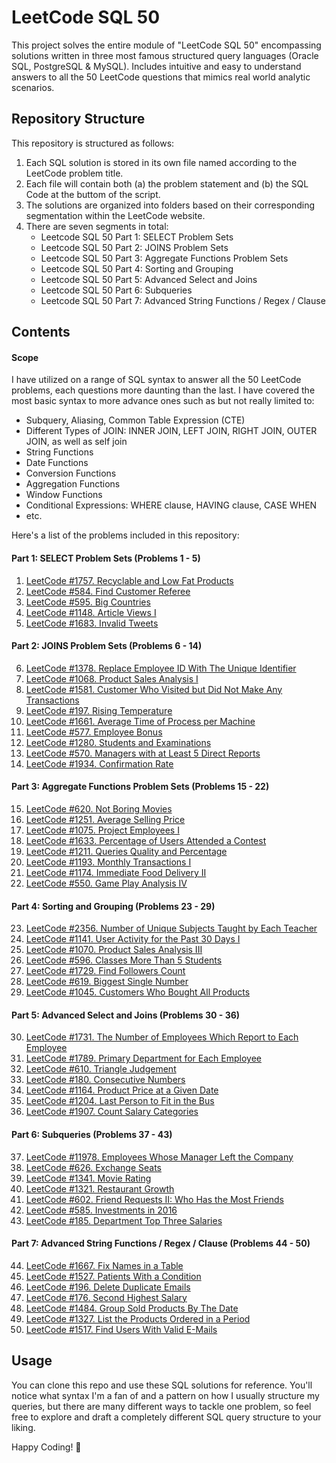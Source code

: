 # LeetCode SQL 50

This project solves the entire module of "LeetCode SQL 50" encompassing solutions written in three most famous structured query languages (Oracle SQL, PostgreSQL & MySQL). Includes intuitive and easy to understand answers to all the 50 LeetCode questions that mimics real world analytic scenarios.

## Repository Structure

This repository is structured as follows:

1. Each SQL solution is stored in its own file named according to the LeetCode problem title.
2. Each file will contain both (a) the problem statement and (b) the SQL Code at the buttom of the script.
3. The solutions are organized into folders based on their corresponding segmentation within the LeetCode website.
4. There are seven segments in total:
   - Leetcode SQL 50 Part 1: SELECT Problem Sets
   - Leetcode SQL 50 Part 2: JOINS Problem Sets
   - Leetcode SQL 50 Part 3: Aggregate Functions Problem Sets
   - Leetcode SQL 50 Part 4: Sorting and Grouping
   - Leetcode SQL 50 Part 5: Advanced Select and Joins
   - Leetcode SQL 50 Part 6: Subqueries
   - Leetcode SQL 50 Part 7: Advanced String Functions / Regex / Clause

## Contents

#### Scope
I have utilized on a range of SQL syntax to answer all the 50 LeetCode problems, each questions more daunting than the last. I have covered the most basic syntax to more advance ones such as but not really limited to:
   - Subquery, Aliasing, Common Table Expression (CTE)
   - Different Types of JOIN: INNER JOIN, LEFT JOIN, RIGHT JOIN, OUTER JOIN, as well as self join
   - String Functions
   - Date Functions
   - Conversion Functions
   - Aggregation Functions
   - Window Functions
   - Conditional Expressions: WHERE clause, HAVING clause, CASE WHEN
   - etc.

Here's a list of the problems included in this repository:
#### Part 1: SELECT Problem Sets (Problems 1 - 5)
1. [LeetCode #1757. Recyclable and Low Fat Products](https://github.com/edalisayds/leetcode_sql_50/blob/main/Part%201%20SELECT%20Problem%20Sets%20(Problems%201%20-%205)/01_recyclable_and_low_fat_products.sql)
2. [LeetCode #584. Find Customer Referee](https://github.com/edalisayds/leetcode_sql_50/blob/main/Part%201%20SELECT%20Problem%20Sets%20(Problems%201%20-%205)/02_find_customer_referee.sql)
3. [LeetCode #595. Big Countries](https://github.com/edalisayds/leetcode_sql_50/blob/main/Part%201%20SELECT%20Problem%20Sets%20(Problems%201%20-%205)/03_big_countries.sql)
4. [LeetCode #1148. Article Views I](https://github.com/edalisayds/leetcode_sql_50/blob/main/Part%201%20SELECT%20Problem%20Sets%20(Problems%201%20-%205)/04_article_views_i.sql)
5. [LeetCode #1683. Invalid Tweets](https://github.com/edalisayds/leetcode_sql_50/blob/main/Part%201%20SELECT%20Problem%20Sets%20(Problems%201%20-%205)/05_invalid_tweets.sql)

#### Part 2: JOINS Problem Sets (Problems 6 - 14)
6. [LeetCode #1378. Replace Employee ID With The Unique Identifier](https://github.com/edalisayds/leetcode_sql_50/blob/main/Part%202%20JOINS%20Problem%20Sets%20(Problems%206%20-%2014)/06_replace_employee_id_with_the_unique_identifier.sql)
7. [LeetCode #1068. Product Sales Analysis I](https://github.com/edalisayds/leetcode_sql_50/blob/main/Part%202%20JOINS%20Problem%20Sets%20(Problems%206%20-%2014)/07_product_sales_analysis_i.sql)
8. [LeetCode #1581. Customer Who Visited but Did Not Make Any Transactions](https://github.com/edalisayds/leetcode_sql_50/blob/main/Part%202%20JOINS%20Problem%20Sets%20(Problems%206%20-%2014)/08_customer_who_visited_but_did_not_make_any_transactions.sql)
9. [LeetCode #197. Rising Temperature](https://github.com/edalisayds/leetcode_sql_50/blob/main/Part%202%20JOINS%20Problem%20Sets%20(Problems%206%20-%2014)/09_rising_temperature.sql)
10. [LeetCode #1661. Average Time of Process per Machine](https://github.com/edalisayds/leetcode_sql_50/blob/main/Part%202%20JOINS%20Problem%20Sets%20(Problems%206%20-%2014)/10_average_time_of_process_per_machine.sql)
11. [LeetCode #577. Employee Bonus](https://github.com/edalisayds/leetcode_sql_50/blob/main/Part%202%20JOINS%20Problem%20Sets%20(Problems%206%20-%2014)/11_employee_bonus.sql)
12. [LeetCode #1280. Students and Examinations](https://github.com/edalisayds/leetcode_sql_50/blob/main/Part%202%20JOINS%20Problem%20Sets%20(Problems%206%20-%2014)/12_students_and_examinations.sql)
13. [LeetCode #570. Managers with at Least 5 Direct Reports](https://github.com/edalisayds/leetcode_sql_50/blob/main/Part%202%20JOINS%20Problem%20Sets%20(Problems%206%20-%2014)/13_managers_with_at_least_five_direc_reports.sql)
14. [LeetCode #1934. Confirmation Rate](https://github.com/edalisayds/leetcode_sql_50/blob/main/Part%202%20JOINS%20Problem%20Sets%20(Problems%206%20-%2014)/14_confimation_rate.sql)

#### Part 3: Aggregate Functions Problem Sets (Problems 15 - 22)
15. [LeetCode #620. Not Boring Movies](https://github.com/edalisayds/leetcode_sql_50/blob/main/Part%203%20Aggregate%20Functions%20Problem%20Sets%20(Problems%2015%20-%2022)/15_not_boring_movies.sql)
16. [LeetCode #1251. Average Selling Price](https://github.com/edalisayds/leetcode_sql_50/blob/main/Part%203%20Aggregate%20Functions%20Problem%20Sets%20(Problems%2015%20-%2022)/16_average_selling_price.sql)
17. [LeetCode #1075. Project Employees I](https://github.com/edalisayds/leetcode_sql_50/blob/main/Part%203%20Aggregate%20Functions%20Problem%20Sets%20(Problems%2015%20-%2022)/17_project_employees_i.sql)
18. [LeetCode #1633. Percentage of Users Attended a Contest](https://github.com/edalisayds/leetcode_sql_50/blob/main/Part%203%20Aggregate%20Functions%20Problem%20Sets%20(Problems%2015%20-%2022)/18_percente_of_users_attended_a_contest.sql)
19. [LeetCode #1211. Queries Quality and Percentage](https://github.com/edalisayds/leetcode_sql_50/blob/main/Part%203%20Aggregate%20Functions%20Problem%20Sets%20(Problems%2015%20-%2022)/19_queries_quality_and_percentage.sql)
20. [LeetCode #1193. Monthly Transactions I](https://github.com/edalisayds/leetcode_sql_50/blob/main/Part%203%20Aggregate%20Functions%20Problem%20Sets%20(Problems%2015%20-%2022)/20_monthly_transactions_i.sql)
21. [LeetCode #1174. Immediate Food Delivery II](https://github.com/edalisayds/leetcode_sql_50/blob/main/Part%203%20Aggregate%20Functions%20Problem%20Sets%20(Problems%2015%20-%2022)/21_immediate_food_delivery_ii.sql)
22. [LeetCode #550. Game Play Analysis IV](https://github.com/edalisayds/leetcode_sql_50/blob/main/Part%203%20Aggregate%20Functions%20Problem%20Sets%20(Problems%2015%20-%2022)/22_game_play_analysis_iv.sql)

#### Part 4: Sorting and Grouping (Problems 23 - 29)
23. [LeetCode #2356. Number of Unique Subjects Taught by Each Teacher](https://github.com/edalisayds/leetcode_sql_50/blob/main/Part%204%20Sorting%20and%20Grouping%20(Problems%2023%20-%2029)/23_number_of_unique_subjects_taught_by_each_teacher.sql)
24. [LeetCode #1141. User Activity for the Past 30 Days I](https://github.com/edalisayds/leetcode_sql_50/blob/main/Part%204%20Sorting%20and%20Grouping%20(Problems%2023%20-%2029)/24_user_activity_for_the_past_30_days_i.sql)
25. [LeetCode #1070. Product Sales Analysis III](https://github.com/edalisayds/leetcode_sql_50/blob/main/Part%204%20Sorting%20and%20Grouping%20(Problems%2023%20-%2029)/25_product_sales_analysis_iii.sql)
26. [LeetCode #596. Classes More Than 5 Students](https://github.com/edalisayds/leetcode_sql_50/blob/main/Part%204%20Sorting%20and%20Grouping%20(Problems%2023%20-%2029)/26_classes_more_than_5_students.sql)
27. [LeetCode #1729. Find Followers Count](https://github.com/edalisayds/leetcode_sql_50/blob/main/Part%204%20Sorting%20and%20Grouping%20(Problems%2023%20-%2029)/27_find_follwers_count.sql)
28. [LeetCode #619. Biggest Single Number](https://github.com/edalisayds/leetcode_sql_50/blob/main/Part%204%20Sorting%20and%20Grouping%20(Problems%2023%20-%2029)/28_biggest_single_number.sql)
29. [LeetCode #1045. Customers Who Bought All Products](https://github.com/edalisayds/leetcode_sql_50/blob/main/Part%204%20Sorting%20and%20Grouping%20(Problems%2023%20-%2029)/29_customers_who_bought_all_products.sql)

#### Part 5: Advanced Select and Joins (Problems 30 - 36)
30. [LeetCode #1731. The Number of Employees Which Report to Each Employee](https://github.com/edalisayds/leetcode_sql_50/blob/main/Part%205%20Advanced%20Select%20and%20Joins%20(Problems%2030%20-%2036)/30_the_number_of_employees_which_reports_to_each_employee.sql)
31. [LeetCode #1789. Primary Department for Each Employee](https://github.com/edalisayds/leetcode_sql_50/blob/main/Part%205%20Advanced%20Select%20and%20Joins%20(Problems%2030%20-%2036)/31_primary_department_for_each_employee.sql)
32. [LeetCode #610. Triangle Judgement](https://github.com/edalisayds/leetcode_sql_50/blob/main/Part%205%20Advanced%20Select%20and%20Joins%20(Problems%2030%20-%2036)/32_triangle_judgement.sql)
33. [LeetCode #180. Consecutive Numbers](https://github.com/edalisayds/leetcode_sql_50/blob/main/Part%205%20Advanced%20Select%20and%20Joins%20(Problems%2030%20-%2036)/33_consecutive_numbers.sql)
34. [LeetCode #1164. Product Price at a Given Date](https://github.com/edalisayds/leetcode_sql_50/blob/main/Part%205%20Advanced%20Select%20and%20Joins%20(Problems%2030%20-%2036)/34_product_price_at_a_given_date.sql)
35. [LeetCode #1204. Last Person to Fit in the Bus](https://github.com/edalisayds/leetcode_sql_50/blob/main/Part%205%20Advanced%20Select%20and%20Joins%20(Problems%2030%20-%2036)/35_last_person_to_fit_in_the_bus.sql)
36. [LeetCode #1907. Count Salary Categories](https://github.com/edalisayds/leetcode_sql_50/blob/main/Part%205%20Advanced%20Select%20and%20Joins%20(Problems%2030%20-%2036)/36_country_salary_categories.sql)

#### Part 6: Subqueries (Problems 37 - 43)
37. [LeetCode #11978. Employees Whose Manager Left the Company](https://github.com/edalisayds/leetcode_sql_50/blob/main/Part%206%20Subqueries%20(Problems%2037%20-%2043)/37_employees_whose_manager_left_the_company.sql)
38. [LeetCode #626. Exchange Seats](https://github.com/edalisayds/leetcode_sql_50/blob/main/Part%206%20Subqueries%20(Problems%2037%20-%2043)/38_exchange_seats.sql)
39. [LeetCode #1341. Movie Rating](https://github.com/edalisayds/leetcode_sql_50/blob/main/Part%206%20Subqueries%20(Problems%2037%20-%2043)/39_movie_rating.sql)
40. [LeetCode #1321. Restaurant Growth](https://github.com/edalisayds/leetcode_sql_50/blob/main/Part%206%20Subqueries%20(Problems%2037%20-%2043)/40_restaurant_growth.sql)
41. [LeetCode #602. Friend Requests II: Who Has the Most Friends](https://github.com/edalisayds/leetcode_sql_50/blob/main/Part%206%20Subqueries%20(Problems%2037%20-%2043)/41_friend_requests_ii_who_has_the_most_friends.sql)
42. [LeetCode #585. Investments in 2016](https://github.com/edalisayds/leetcode_sql_50/blob/main/Part%206%20Subqueries%20(Problems%2037%20-%2043)/42_investments_in_2016.sql)
43. [LeetCode #185. Department Top Three Salaries](https://github.com/edalisayds/leetcode_sql_50/blob/main/Part%206%20Subqueries%20(Problems%2037%20-%2043)/43_department_top_three_salaries.sql)

#### Part 7: Advanced String Functions / Regex / Clause (Problems 44 - 50)
44. [LeetCode #1667. Fix Names in a Table](https://github.com/edalisayds/leetcode_sql_50/blob/main/Part%207%20Advanced%20String%20Functions%20%20Regex%20%20Clause%20(Problems%2044%20-%2050)/44_fix_names_in_a_table.sql)
45. [LeetCode #1527. Patients With a Condition](https://github.com/edalisayds/leetcode_sql_50/blob/main/Part%207%20Advanced%20String%20Functions%20%20Regex%20%20Clause%20(Problems%2044%20-%2050)/45_patients_with_a_condition.sql)
46. [LeetCode #196. Delete Duplicate Emails](https://github.com/edalisayds/leetcode_sql_50/blob/main/Part%207%20Advanced%20String%20Functions%20%20Regex%20%20Clause%20(Problems%2044%20-%2050)/46_delete_duplicate_emails.sql)
47. [LeetCode #176. Second Highest Salary](https://github.com/edalisayds/leetcode_sql_50/blob/main/Part%207%20Advanced%20String%20Functions%20%20Regex%20%20Clause%20(Problems%2044%20-%2050)/47_second_highest_salary.sql)
48. [LeetCode #1484. Group Sold Products By The Date](https://github.com/edalisayds/leetcode_sql_50/blob/main/Part%207%20Advanced%20String%20Functions%20%20Regex%20%20Clause%20(Problems%2044%20-%2050)/48_group_sold_products_by_the_date.sql)
49. [LeetCode #1327. List the Products Ordered in a Period](https://github.com/edalisayds/leetcode_sql_50/blob/main/Part%207%20Advanced%20String%20Functions%20%20Regex%20%20Clause%20(Problems%2044%20-%2050)/49_list_the_products_ordered_in_a_period.sql)
50. [LeetCode #1517. Find Users With Valid E-Mails](https://github.com/edalisayds/leetcode_sql_50/blob/main/Part%207%20Advanced%20String%20Functions%20%20Regex%20%20Clause%20(Problems%2044%20-%2050)/50_find_users_with_valid_e-mails.sql)

## Usage

You can clone this repo and use these SQL solutions for reference. You'll notice what syntax I'm a fan of and a pattern on how I usually structure my queries, but there are many different ways to tackle one problem, so feel free to explore and draft a completely different SQL query structure to your liking.

Happy Coding! 🚀
